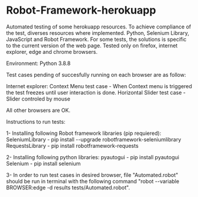# Robot-Framework-herokuapp
Automated testing of some herokuapp resources.
To achieve compliance of the test, diverses resources where implemented. Python, Selenium Library, JavaScript and Robot Framework.
For some tests, the solutions is specific to the current version of the web page.
Tested only on firefox, internet explorer, edge and chrome browsers.

Environment: Python 3.8.8

Test cases pending of succesfully running on each browser are as follow:

Internet explorer: 
                    Context Menu test case - When Context menu is triggered the test freezes until user interaction is done.
                    Horizontal Slider test case - Slider controled by mouse
                    

All other browsers are OK.



Instructions to run tests:

1- Installing following Robot framework libraries (pip requiered):
  SeleniumLibrary - pip install --upgrade robotframework-seleniumlibrary
  RequestsLibrary - pip install robotframework-requests
  
2- Installing following python libraries:
  pyautogui - pip install pyautogui
  Selenium - pip install selenium
  
3- In order to run test cases in desired browser, file "Automated.robot" should be run in terminal with the following command "robot --variable BROWSER:edge -d results          tests/Automated.robot". 


  
